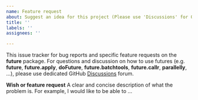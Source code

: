 ```yaml
---
name: Feature request
about: Suggest an idea for this project (Please use 'Discussions' for Q&A)
title: ''
labels: ''
assignees: ''

---
```


This issue tracker for bug reports and specific feature requests on the **future** package. For questions and discussion on how to use futures (e.g. **future**, **future.apply**, **doFuture**, **future.batchtools**, **future.callr**, **parallelly**, ...), please use dedicated GitHub [Discussions](https://github.com/HenrikBengtsson/future/discussions) forum.

**Wish or feature request**
A clear and concise description of what the problem is. For example, I would like to be able to ...
